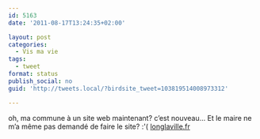 ```yaml
---
id: 5163
date: '2011-08-17T13:24:35+02:00'

layout: post
categories:
  - Vis ma vie
tags:
  - tweet
format: status
publish_social: no
guid: 'http://tweets.local/?birdsite_tweet=103819514008973312'

---
```


oh, ma commune à un site web maintenant? c’est nouveau… Et le maire ne m’a même pas demandé de faire le site? :'( [longlaville.fr](http://www.longlaville.fr)